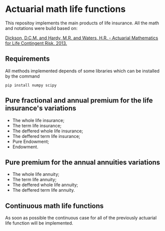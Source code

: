# Actuarial math life functions

This repositoy implements the main products of life insurance. All the math and notations were build based on:

[Dickson, D.C.M. and Hardy, M.R. and Waters, H.R. - Actuarial Mathematics for Life Contingent Risk. 2013.](https://www.amazon.com.br/Actuarial-Mathematics-Life-Contingent-Risks/dp/1107044073)

## Requirements

All methods implemented depends of some libraries which can be installed by the command

```
pip install numpy scipy
```

## Pure fractional and annual premium for the life insurance's variations

- The whole life insurance;
- The term life insurance;
- The deffered whole life insurance;
- The deffered term life insurance;
- Pure Endowment;
- Endowment.

## Pure premium for  the annual annuities variations

- The whole life annuity;
- The term life annuity;
- The deffered whole life annuity;
- The deffered term life annuity.

## Continuous math life functions

As soon as possible the continuous case for all of the previously actuarial life function will be implemented. 
